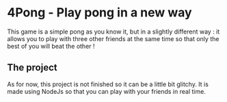 # 4Pong - Play pong in a new way
This game is a simple pong as you know it, but in a slightly different way : it allows you to play with three other friends at the same time so that only the best of you will beat the other !
## The project
As for now, this project is not finished so it can be a little bit glitchy. It is made using NodeJs so that you can play with your friends in real time.